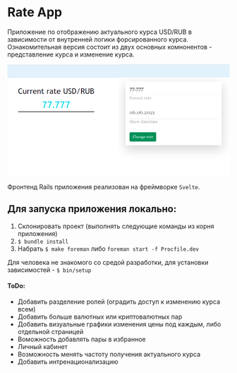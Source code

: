 # Rate App
  Приложение по отображению актуального курса USD/RUB в зависимости от внутренней логики форсированного курса. Ознакомительная версия состоит из двух основных комнонентов - представление курса и изменение курса.

  ![главный экран](screenshots/screen.jpg)

  Фронтенд Rails приложения реализован на фреймворке `Svelte`.

## Для запуска приложения локально:
  1. Склонировать проект (выполнять следующие команды из корня приложения)
  2. `$ bundle install`
  2. Набрать `$ make foreman` либо `foreman start -f Procfile.dev`

  Для человека не знакомого со средой разработки, для установки зависимостей - `$ bin/setup`

#### ToDo:
  + Добавить разделение ролей (оградить доступ к изменению курса всем)
  + Добавить больше валютных или криптовалютных пар
  + Добавить визуальные графики изменения цены под каждым, либо отдельной страницей
  + Воможность добавлять пары в избранное
  + Личный кабинет
  + Возможность менять частоту получения актуального курса
  + Добавить интренационализацию
